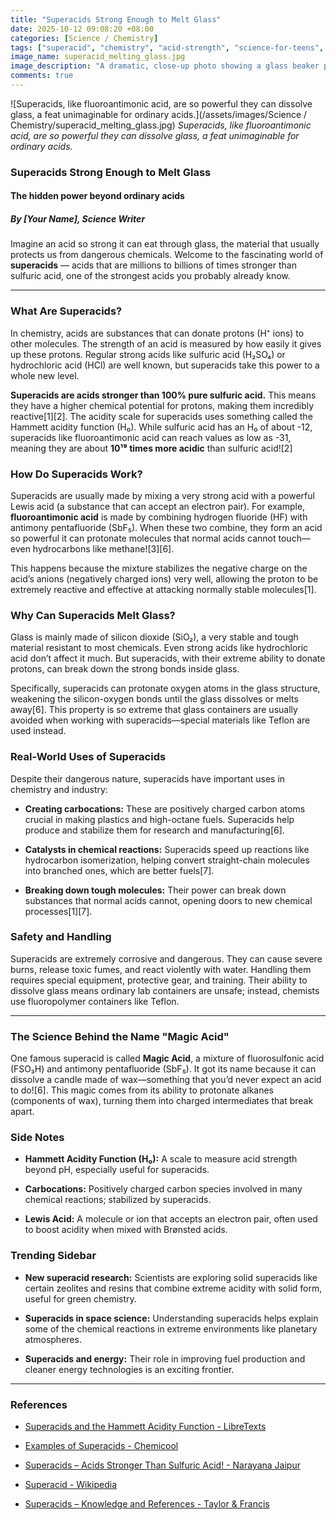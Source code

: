 ```yaml
---
title: "Superacids Strong Enough to Melt Glass"
date: 2025-10-12 09:08:20 +08:00
categories: [Science / Chemistry]
tags: ["superacid", "chemistry", "acid-strength", "science-for-teens", "fluoroantimonic-acid"]
image_name: superacid_melting_glass.jpg
image_description: "A dramatic, close-up photo showing a glass beaker partially dissolved or etched by a glowing, colorful liquid representing a superacid. Vapor and small bubbles rise from the surface, emphasizing the extreme reactivity of the acid. The background is a dark laboratory setting to highlight the bright acid."
comments: true
---
```



![Superacids, like fluoroantimonic acid, are so powerful they can dissolve glass, a feat unimaginable for ordinary acids.](/assets/images/Science / Chemistry/superacid_melting_glass.jpg)
*Superacids, like fluoroantimonic acid, are so powerful they can dissolve glass, a feat unimaginable for ordinary acids.*

<!-- Image Description: A dramatic, close-up photo showing a glass beaker partially dissolved or etched by a glowing, colorful liquid representing a superacid. Vapor and small bubbles rise from the surface, emphasizing the extreme reactivity of the acid. The background is a dark laboratory setting to highlight the bright acid. -->


### Superacids Strong Enough to Melt Glass

#### The hidden power beyond ordinary acids

##### By [Your Name], Science Writer

Imagine an acid so strong it can eat through glass, the material that usually protects us from dangerous chemicals. Welcome to the fascinating world of **superacids** — acids that are millions to billions of times stronger than sulfuric acid, one of the strongest acids you probably already know.

---

### What Are Superacids?

In chemistry, acids are substances that can donate protons (H⁺ ions) to other molecules. The strength of an acid is measured by how easily it gives up these protons. Regular strong acids like sulfuric acid (H₂SO₄) or hydrochloric acid (HCl) are well known, but superacids take this power to a whole new level.

**Superacids are acids stronger than 100% pure sulfuric acid.** This means they have a higher chemical potential for protons, making them incredibly reactive[1][2]. The acidity scale for superacids uses something called the Hammett acidity function (H₀). While sulfuric acid has an H₀ of about -12, superacids like fluoroantimonic acid can reach values as low as -31, meaning they are about **10¹⁹ times more acidic** than sulfuric acid![2]

### How Do Superacids Work?

Superacids are usually made by mixing a very strong acid with a powerful Lewis acid (a substance that can accept an electron pair). For example, **fluoroantimonic acid** is made by combining hydrogen fluoride (HF) with antimony pentafluoride (SbF₅). When these two combine, they form an acid so powerful it can protonate molecules that normal acids cannot touch—even hydrocarbons like methane![3][6].

This happens because the mixture stabilizes the negative charge on the acid’s anions (negatively charged ions) very well, allowing the proton to be extremely reactive and effective at attacking normally stable molecules[1].

### Why Can Superacids Melt Glass?

Glass is mainly made of silicon dioxide (SiO₂), a very stable and tough material resistant to most chemicals. Even strong acids like hydrochloric acid don’t affect it much. But superacids, with their extreme ability to donate protons, can break down the strong bonds inside glass.

Specifically, superacids can protonate oxygen atoms in the glass structure, weakening the silicon-oxygen bonds until the glass dissolves or melts away[6]. This property is so extreme that glass containers are usually avoided when working with superacids—special materials like Teflon are used instead.

### Real-World Uses of Superacids

Despite their dangerous nature, superacids have important uses in chemistry and industry:

- **Creating carbocations:** These are positively charged carbon atoms crucial in making plastics and high-octane fuels. Superacids help produce and stabilize them for research and manufacturing[6].

- **Catalysts in chemical reactions:** Superacids speed up reactions like hydrocarbon isomerization, helping convert straight-chain molecules into branched ones, which are better fuels[7].

- **Breaking down tough molecules:** Their power can break down substances that normal acids cannot, opening doors to new chemical processes[1][7].

### Safety and Handling

Superacids are extremely corrosive and dangerous. They can cause severe burns, release toxic fumes, and react violently with water. Handling them requires special equipment, protective gear, and training. Their ability to dissolve glass means ordinary lab containers are unsafe; instead, chemists use fluoropolymer containers like Teflon.

---

### The Science Behind the Name "Magic Acid"

One famous superacid is called **Magic Acid**, a mixture of fluorosulfonic acid (FSO₃H) and antimony pentafluoride (SbF₅). It got its name because it can dissolve a candle made of wax—something that you’d never expect an acid to do![6]. This magic comes from its ability to protonate alkanes (components of wax), turning them into charged intermediates that break apart.

### Side Notes

- **Hammett Acidity Function (H₀):** A scale to measure acid strength beyond pH, especially useful for superacids.

- **Carbocations:** Positively charged carbon species involved in many chemical reactions; stabilized by superacids.

- **Lewis Acid:** A molecule or ion that accepts an electron pair, often used to boost acidity when mixed with Brønsted acids.

### Trending Sidebar

- **New superacid research:** Scientists are exploring solid superacids like certain zeolites and resins that combine extreme acidity with solid form, useful for green chemistry.

- **Superacids in space science:** Understanding superacids helps explain some of the chemical reactions in extreme environments like planetary atmospheres.

- **Superacids and energy:** Their role in improving fuel production and cleaner energy technologies is an exciting frontier.

---

### References

- [Superacids and the Hammett Acidity Function - LibreTexts](https://chem.libretexts.org/Bookshelves/Inorganic_Chemistry/Inorganic_Chemistry_(LibreTexts)/06:_Acid-Base_and_Donor-Acceptor_Chemistry/6.03:_Brnsted-Lowry_Concept/6.3.04:_Brnsted-Lowry_Superacids_and_the_Hammett_Acidity_Function)

- [Examples of Superacids - Chemicool](https://www.chemicool.com/examples/superacids.html)

- [Superacids – Acids Stronger Than Sulfuric Acid! - Narayana Jaipur](https://www.narayanajaipur.com/blog/superacids-acids-stronger-than-sulfuric-acid/)

- [Superacid - Wikipedia](https://en.wikipedia.org/wiki/Superacid)

- [Superacids – Knowledge and References - Taylor & Francis](https://taylorandfrancis.com/knowledge/Engineering_and_technology/Chemical_engineering/Superacids/)
